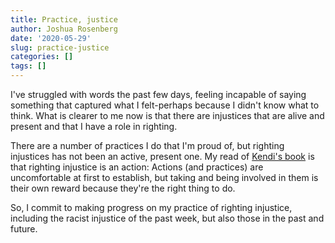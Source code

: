 ```yaml
---
title: Practice, justice
author: Joshua Rosenberg
date: '2020-05-29'
slug: practice-justice
categories: []
tags: []
---
```


I've struggled with words the past few days, feeling incapable of saying 
something that captured what I felt-perhaps because I didn't know what to think. 
What is clearer to me now is that there are injustices that are alive and 
present and that I have a role in righting. 

There are a number of practices I do that I'm proud of, but righting 
injustices has not been an active, present one. My read of [Kendi's book](https://www.ibramxkendi.com/how-to-be-an-antiracist-1) 
is that righting injustice is an action: Actions (and practices) are 
uncomfortable at first to establish, but taking and being involved in them
is their own reward because they're the right thing to do. 

So, I commit to making progress on my practice of righting injustice, including
the racist injustice of the past week, but also those in the past and future. 
